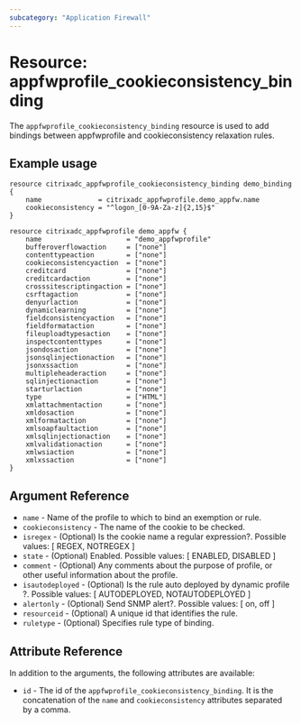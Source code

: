 ```yaml
---
subcategory: "Application Firewall"
---
```


# Resource: appfwprofile_cookieconsistency_binding

The `appfwprofile_cookieconsistency_binding` resource is used to add bindings between appfwprofile and cookieconsistency relaxation rules.

## Example usage

``` hcl
resource citrixadc_appfwprofile_cookieconsistency_binding demo_binding {
    name              = citrixadc_appfwprofile.demo_appfw.name
    cookieconsistency = "^logon_[0-9A-Za-z]{2,15}$"
}

resource citrixadc_appfwprofile demo_appfw {
    name                     = "demo_appfwprofile"
    bufferoverflowaction     = ["none"]
    contenttypeaction        = ["none"]
    cookieconsistencyaction  = ["none"]
    creditcard               = ["none"]
    creditcardaction         = ["none"]
    crosssitescriptingaction = ["none"]
    csrftagaction            = ["none"]
    denyurlaction            = ["none"]
    dynamiclearning          = ["none"]
    fieldconsistencyaction   = ["none"]
    fieldformataction        = ["none"]
    fileuploadtypesaction    = ["none"]
    inspectcontenttypes      = ["none"]
    jsondosaction            = ["none"]
    jsonsqlinjectionaction   = ["none"]
    jsonxssaction            = ["none"]
    multipleheaderaction     = ["none"]
    sqlinjectionaction       = ["none"]
    starturlaction           = ["none"]
    type                     = ["HTML"]
    xmlattachmentaction      = ["none"]
    xmldosaction             = ["none"]
    xmlformataction          = ["none"]
    xmlsoapfaultaction       = ["none"]
    xmlsqlinjectionaction    = ["none"]
    xmlvalidationaction      = ["none"]
    xmlwsiaction             = ["none"]
    xmlxssaction             = ["none"]
}
```

## Argument Reference

* `name` - Name of the profile to which to bind an exemption or rule.
* `cookieconsistency` - The name of the cookie to be checked.
* `isregex` - (Optional) Is the cookie name a regular expression?. Possible values: [ REGEX, NOTREGEX ]
* `state` - (Optional) Enabled. Possible values: [ ENABLED, DISABLED ]
* `comment` - (Optional) Any comments about the purpose of profile, or other useful information about the profile.
* `isautodeployed` - (Optional) Is the rule auto deployed by dynamic profile ?. Possible values: [ AUTODEPLOYED, NOTAUTODEPLOYED ]
* `alertonly` - (Optional) Send SNMP alert?. Possible values: [ on, off ]
* `resourceid` - (Optional) A unique id that identifies the rule.
* `ruletype` - (Optional) Specifies rule type of binding.

## Attribute Reference

In addition to the arguments, the following attributes are available:

* `id` - The id of the `appfwprofile_cookieconsistency_binding`. It is the concatenation of the `name` and `cookieconsistency` attributes separated by a comma.